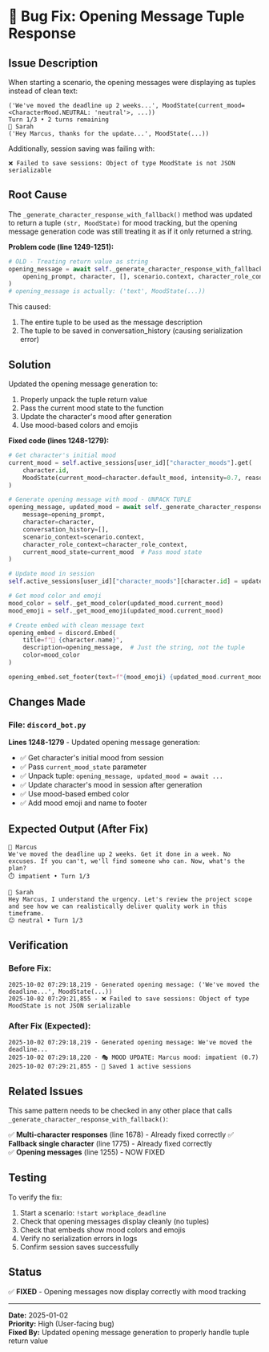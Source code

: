 # 🐛 Bug Fix: Opening Message Tuple Response

## Issue Description

When starting a scenario, the opening messages were displaying as tuples instead of clean text:

```
('We've moved the deadline up 2 weeks...', MoodState(current_mood=<CharacterMood.NEUTRAL: 'neutral'>, ...))
Turn 1/3 • 2 turns remaining
💬 Sarah
('Hey Marcus, thanks for the update...', MoodState(...))
```

Additionally, session saving was failing with:
```
❌ Failed to save sessions: Object of type MoodState is not JSON serializable
```

## Root Cause

The `_generate_character_response_with_fallback()` method was updated to return a tuple `(str, MoodState)` for mood tracking, but the opening message generation code was still treating it as if it only returned a string.

**Problem code (line 1249-1251):**
```python
# OLD - Treating return value as string
opening_message = await self._generate_character_response_with_fallback(
    opening_prompt, character, [], scenario.context, character_role_context
)
# opening_message is actually: ('text', MoodState(...))
```

This caused:
1. The entire tuple to be used as the message description
2. The tuple to be saved in conversation_history (causing serialization error)

## Solution

Updated the opening message generation to:
1. Properly unpack the tuple return value
2. Pass the current mood state to the function
3. Update the character's mood after generation
4. Use mood-based colors and emojis

**Fixed code (lines 1248-1279):**
```python
# Get character's initial mood
current_mood = self.active_sessions[user_id]["character_moods"].get(
    character.id,
    MoodState(current_mood=character.default_mood, intensity=0.7, reason="Starting scenario")
)

# Generate opening message with mood - UNPACK TUPLE
opening_message, updated_mood = await self._generate_character_response_with_fallback(
    message=opening_prompt,
    character=character,
    conversation_history=[],
    scenario_context=scenario.context,
    character_role_context=character_role_context,
    current_mood_state=current_mood  # Pass mood state
)

# Update mood in session
self.active_sessions[user_id]["character_moods"][character.id] = updated_mood

# Get mood color and emoji
mood_color = self._get_mood_color(updated_mood.current_mood)
mood_emoji = self._get_mood_emoji(updated_mood.current_mood)

# Create embed with clean message text
opening_embed = discord.Embed(
    title=f"💬 {character.name}",
    description=opening_message,  # Just the string, not the tuple
    color=mood_color
)

opening_embed.set_footer(text=f"{mood_emoji} {updated_mood.current_mood.value} • Turn 1/{Config.MAX_CONVERSATION_TURNS}")
```

## Changes Made

### File: `discord_bot.py`

**Lines 1248-1279** - Updated opening message generation:
- ✅ Get character's initial mood from session
- ✅ Pass `current_mood_state` parameter
- ✅ Unpack tuple: `opening_message, updated_mood = await ...`
- ✅ Update character's mood in session after generation
- ✅ Use mood-based embed color
- ✅ Add mood emoji and name to footer

## Expected Output (After Fix)

```
💬 Marcus
We've moved the deadline up 2 weeks. Get it done in a week. No excuses. If you can't, we'll find someone who can. Now, what's the plan?
⏱️ impatient • Turn 1/3

💬 Sarah
Hey Marcus, I understand the urgency. Let's review the project scope and see how we can realistically deliver quality work in this timeframe.
😐 neutral • Turn 1/3
```

## Verification

### Before Fix:
```
2025-10-02 07:29:18,219 - Generated opening message: ('We've moved the deadline...', MoodState(...))
2025-10-02 07:29:21,855 - ❌ Failed to save sessions: Object of type MoodState is not JSON serializable
```

### After Fix (Expected):
```
2025-10-02 07:29:18,219 - Generated opening message: We've moved the deadline...
2025-10-02 07:29:18,220 - 🎭 MOOD UPDATE: Marcus mood: impatient (0.7)
2025-10-02 07:29:21,855 - 💾 Saved 1 active sessions
```

## Related Issues

This same pattern needs to be checked in any other place that calls `_generate_character_response_with_fallback()`:

✅ **Multi-character responses** (line 1678) - Already fixed correctly
✅ **Fallback single character** (line 1775) - Already fixed correctly  
✅ **Opening messages** (line 1255) - NOW FIXED

## Testing

To verify the fix:
1. Start a scenario: `!start workplace_deadline`
2. Check that opening messages display cleanly (no tuples)
3. Check that embeds show mood colors and emojis
4. Verify no serialization errors in logs
5. Confirm session saves successfully

## Status

✅ **FIXED** - Opening messages now display correctly with mood tracking

---

**Date:** 2025-01-02  
**Priority:** High (User-facing bug)  
**Fixed By:** Updated opening message generation to properly handle tuple return value


